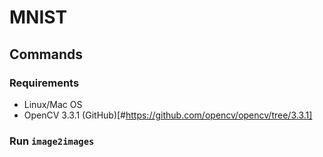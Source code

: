 # MNIST

## Commands

### Requirements
* Linux/Mac OS
* OpenCV 3.3.1 (GitHub)[#https://github.com/opencv/opencv/tree/3.3.1]

### Run `image2images`
```

```
